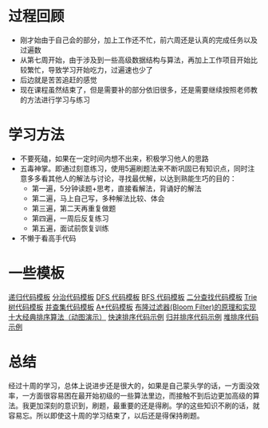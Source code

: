 # 过程回顾
* 刚才始由于自己会的部分，加上工作还不忙，前六周还是认真的完成任务以及过遍数
* 从第七周开始，由于涉及到一些高级数据结构与算法，再加上工作项目开始比较繁忙，导致学习开始吃力，过遍速也少了
* 后边就是苦苦追赶的感觉
* 现在课程虽然结束了，但是需要补的部分依旧很多，还是需要继续按照老师教的方法进行学习与练习
# 学习方法
* 不要死磕，如果在一定时间内想不出来，积极学习他人的思路
* 五毒神掌。即通过刻意练习，使用5遍刷题法来不断巩固已有知识点，同时注意多多看其他人的解法与讨论，寻找最优解，以达到熟能生巧的目的：
    * 第一遍，5分钟读题+思考，直接看解法，背诵好的解法
    * 第二遍，马上自己写，多种解法比较、体会
    * 第三遍，第二天再重复做题
    * 第四遍，一周后反复练习
    * 第五遍，面试前恢复训练
* 不懒于看高手代码
# 一些模板
[递归代码模板](https://shimo.im/docs/EICAr9lRPUIPHxsH/read)
[分治代码模板](https://shimo.im/docs/zvlDqLLMFvcAF79A/read)
[DFS 代码模板](https://shimo.im/docs/UdY2UUKtliYXmk8t/read)
[BFS 代码模板](https://shimo.im/docs/ZBghMEZWix0Lc2jQ/read)
[二分查找代码模板](https://shimo.im/docs/xvIIfeEzWYEUdBPD/read)
[Trie 树代码模板](https://shimo.im/docs/DP53Y6rOwN8MTCQH/read)
[并查集代码模板](https://shimo.im/docs/VtcxL0kyp04OBHak/read)
[A*代码模板](https://shimo.im/docs/8CzMlrcvbWwFXA8r/read)
[布隆过滤器\(Bloom Filter\)的原理和实现](https://www.cnblogs.com/cpselvis/p/6265825.html)
[十大经典排序算法（动图演示）](https://www.cnblogs.com/onepixel/p/7674659.html)
[快速排序代码示例](https://shimo.im/docs/TX9bDbSC7C0CR5XO/read)
[归并排序代码示例](https://shimo.im/docs/sDXxjjiKf3gLVVAU/read)
[堆排序代码示例](https://shimo.im/docs/M2xfacKvwzAykhz6/read)
# 总结
经过十周的学习，总体上说进步还是很大的，如果是自己蒙头学的话，一方面没效率，一方面很容易困在最开始初级的一些算法里边，而接触不到后边更加高级的算法。我更加深刻的意识到，刷题，最重要的还是得刷。学的这些知识不刷的话，就容易忘。所以即使这十周的学习结束了，以后还是得保持刷题。

